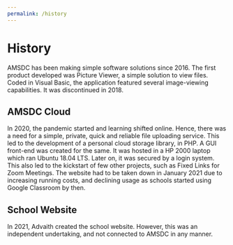 ```yaml
---
permalink: /history
---
```


# History

AMSDC has been making simple software solutions since 2016. The first product developed was Picture Viewer, a simple solution to view files. Coded in Visual Basic, the application featured several image-viewing capabilities. It was discontinued in 2018. 

## AMSDC Cloud
In 2020, the pandemic started and learning shifted online. Hence, there was a need for a simple, private, quick and reliable file uploading service. This led to the development of a personal cloud storage library, in PHP. A GUI front-end was created for the same. It was hosted in a HP 2000 laptop which ran Ubuntu 18.04 LTS. Later on, it was secured by a login system. This also led to the kickstart of few other projects, such as Fixed Links for Zoom Meetings. The website had to be taken down in January 2021 due to increasing running costs, and declining usage as schools started using Google Classroom by then.

## School Website
In 2021, Advaith created the school website. However, this was an independent undertaking, and not connected to AMSDC in any manner.
